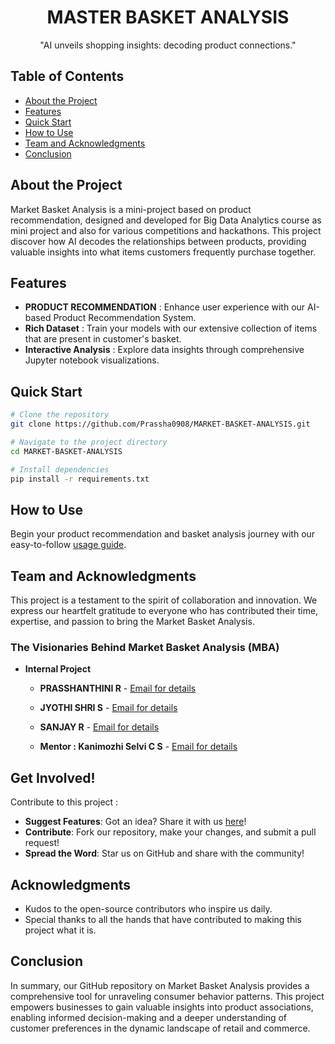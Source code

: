 <div align="center">

# MASTER BASKET ANALYSIS


"AI unveils shopping insights: decoding product connections."

</div>

## Table of Contents 

- [About the Project](#about-the-project-)
- [Features](#features-)
- [Quick Start](#quick-start-)
- [How to Use](#how-to-use-)
- [Team and Acknowledgments](#team-and-acknowledgments-)
- [Conclusion](#conclusion-)


## About the Project 

Market Basket Analysis is a mini-project based on product recommendation, designed and developed for Big Data Analytics course as mini project and also for various competitions and hackathons.  This project discover how AI decodes the relationships between products, providing valuable insights into what items customers frequently purchase together.

## Features 

-  **PRODUCT RECOMMENDATION** : Enhance user experience with our AI-based Product Recommendation System.
-  **Rich Dataset** : Train your models with our extensive collection of items that are present in customer's basket.
-  **Interactive Analysis** : Explore data insights through comprehensive Jupyter notebook visualizations.


## Quick Start 

```bash
# Clone the repository
git clone https://github.com/Prassha0908/MARKET-BASKET-ANALYSIS.git

# Navigate to the project directory
cd MARKET-BASKET-ANALYSIS

# Install dependencies
pip install -r requirements.txt

```


## How to Use 

Begin your product recommendation and basket analysis journey with our easy-to-follow [usage guide](usage.md).

## Team and Acknowledgments

This project is a testament to the spirit of collaboration and innovation. We express our heartfelt gratitude to everyone who has contributed their time, expertise, and passion to bring the Market Basket Analysis.

### The Visionaries Behind Market Basket Analysis (MBA)

- **Internal Project**

  - **PRASSHANTHINI R** -  [Email for details](mailto:prasshanthinir.21aid@kongu.edu)
  - **JYOTHI SHRI S** - [Email for details](mailto:jyothishris.21aid@kongu.edu)
  - **SANJAY R** - [Email for details](mailto:sanjayr.21aid@kongu.edu)
    
  - **Mentor : Kanimozhi Selvi C S** - [Email for details](mailto:kanimozhi.cse@kongu.edu)
    


## Get Involved! 

Contribute to this project :

-  **Suggest Features**: Got an idea? Share it with us [here](https://github.com/Prassha0908/MARKET-BASKET-ANALYSIS/issues/new)!
-  **Contribute**: Fork our repository, make your changes, and submit a pull request!
-  **Spread the Word**: Star us on GitHub and share with the community!


## Acknowledgments 

- Kudos to the open-source contributors who inspire us daily.
- Special thanks to all the hands that have contributed to making this project what it is.

## Conclusion 
  In summary, our GitHub repository on Market Basket Analysis provides a comprehensive tool for unraveling consumer behavior patterns. This project empowers businesses to gain valuable insights into product associations, enabling informed decision-making and a deeper understanding of customer preferences in the dynamic landscape of retail and commerce.
